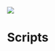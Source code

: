[<img src="https://img.shields.io/badge/slack-LiteSpeed-blue.svg?logo=slack">](https://litespeedtech.com/slack) 

# Scripts